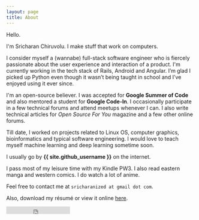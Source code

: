 ```yaml
---
layout: page
title: About
---
```



Hello.

I'm Sricharan Chiruvolu. I make stuff that work on computers.

I consider myself a (wannabe) full-stack software engineer who is fiercely passionate about the user experience and interaction of a product. I'm currently working in the tech stack of Rails, Android and Angular. I’m glad I picked up Python even though it wasn’t being taught in school and I’ve enjoyed using it ever since.

I'm an open-source believer. I was accepted for **Google Summer of Code** and also mentored a student for **Google Code-In**.  I occasionally participate in a few technical forums and attend meetups whenever I can. I also write technical articles for _Open Source For You_ magazine and a few other online forums.

Till date, I worked on projects related to Linux OS, computer graphics, bioinformatics and typical software engineering. I would love to teach myself machine learning and deep learning sometime soon.

I usually go by **{{ site.github_username }}** on the internet.

I pass most of my leisure time with my Kindle PW3. I also read eastern manga and western comics. I do watch a lot of anime.

Feel free to contact me at `sricharanized at gmail dot com`.

Also, download my résumé or view it online <a href="{{ site.baseurl }}resume" >here</a>.


<iframe src="https://ghbtns.com/github-btn.html?user=raincrash&type=follow&count=true" frameborder="0" scrolling="0" width="170px" height="20px"></iframe>
